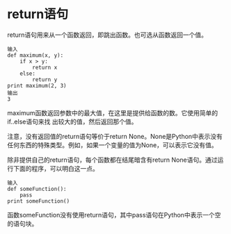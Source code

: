 # return语句
return语句用来从一个函数返回，即跳出函数。也可选从函数返回一个值。

	输入
	def maximum(x, y):
		if x > y:
			return x
		else:
			return y
	print maximum(2, 3)
	输出
	3
maximum函数返回参数中的最大值，在这里是提供给函数的数。它使用简单的if..else语句来找
出较大的值，然后返回那个值。
  
注意，没有返回值的return语句等价于return None。None是Python中表示没有任何东西的特殊类型。例如，如果一个变量的值为None，可以表示它没有值。
  
除非提供自己的return语句，每个函数都在结尾暗含有return None语句。通过运行下面的程序，可以明白这一点。

	输入
	def someFunction():
		pass
	print someFunction()
函数someFunction没有使用return语句，其中pass语句在Python中表示一个空的语句块。